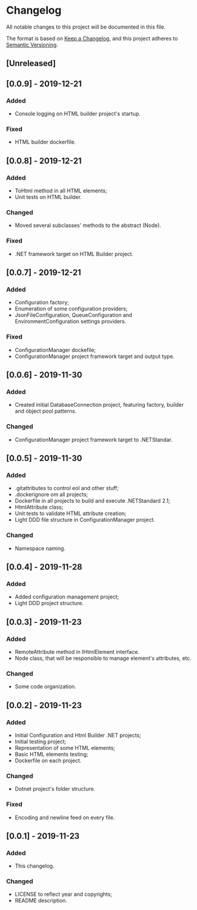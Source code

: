 # Changelog
All notable changes to this project will be documented in this file.

The format is based on [Keep a Changelog](https://keepachangelog.com/en/1.0.0/),
and this project adheres to [Semantic Versioning](https://semver.org/spec/v2.0.0.html).

## [Unreleased]

## [0.0.9] - 2019-12-21
### Added
- Console logging on HTML builder project's startup.

### Fixed
- HTML builder dockerfile.

## [0.0.8] - 2019-12-21
### Added
- ToHtml method in all HTML elements;
- Unit tests on HTML builder.

### Changed
- Moved several subclasses' methods to the abstract (Node).

### Fixed
- .NET framework target on HTML Builder project.

## [0.0.7] - 2019-12-21
### Added
- Configuration factory;
- Enumeration of some configuration providers;
- JsonFileConfiguration, QueueConfiguration and EnvironmentConfiguration settings providers.

### Fixed
- ConfigurationManager dockefile;
- ConfigurationManager project framework target and output type.

## [0.0.6] - 2019-11-30
### Added
- Created initial DatabaseConnection project, featuring factory, builder and object pool patterns.

### Changed
- ConfigurationManager project framework target to .NETStandar.

## [0.0.5] - 2019-11-30
### Added
- .gitattributes to control eol and other stuff;
- .dockerignore om all projects;
- Dockerfile in all projects to build and execute .NETStandard 2.1;
- HtmlAttribute class;
- Unit tests to validate HTML attribute creation;
- Light DDD file structure in ConfigurationManager project.

### Changed
- Namespace naming.

## [0.0.4] - 2019-11-28
### Added
- Added configuration management project;
- Light DDD project structure.

## [0.0.3] - 2019-11-23
### Added
- RemoteAttribute method in IHtmlElement interface.
- Node class, that will be responsible to manage element's attributes, etc.

### Changed
- Some code organization.

## [0.0.2] - 2019-11-23
### Added
- Initial Configuration and Html Builder .NET projects;
- Initial testing project;
- Representation of some HTML elements;
- Basic HTML elements testing;
- Dockerfile on each project.

### Changed
- Dotnet project's folder structure.

### Fixed
- Encoding and newline feed on every file.

## [0.0.1] - 2019-11-23
### Added
- This changelog.

### Changed
- LICENSE to reflect year and copyrights;
- README description.
